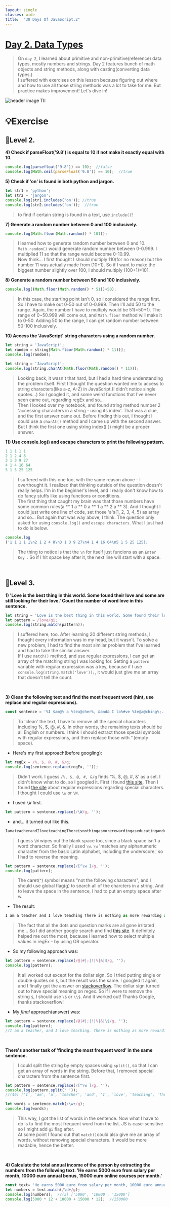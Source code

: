 ```yaml
---
layout: single
classes: wide
title:  "30 Days Of JavaScript.2"
---
```


# [Day 2. Data Types][5]

> On `day 2`, I learned about primitive and non-primitive(reference) data types, mostly numbers and strings. Day 2 features bunch of math objects and string methods, along with casting(converting data types.)<br>
I suffered with exercises on this lesson because figuring out where and how to use all those string methods was a lot to take for me. But practice makes improvement! Let's dive in!

![header image TIl](../assets/images/til.jpg)


# 💡Exercise
## 👟Level 2.
**4) Check if parseFloat('9.8') is equal to 10 if not make it exactly equal with 10.**
```js
console.log(parsefloat('9.8')) == 10);  //false
console.log(Math.ceil(parseFloat('9.8')) == 10);  //true
```

**5) Check if 'on' is found in both python and jargon.**
```js
let str1 = 'python';
let str2 = 'jargon';
console.log(str1.includes('on')); //true
console.log(str2.includes('on'));  //true
```
> to find if certain string is found in a text, use `include()`!

**7) Generate a random number between 0 and 100 inclusively.**
```js
console.log(Math.floor(Math.random() * 101));
```
> I learned how to generate random number between 0 and 10. `Math.random()` would generate random number between 0-0.999. I multiplied 11 so that the range would become 0-10.99.<br>
Now think... I first thought I should multiply 110(for no reason) but the number 11 was actually made from (10+1). So if I want to make the biggest number slightly over 100, I should multiply (100+1)=101. 

**8) Generate a random number between 50 and 100 inclusively.**
```js
console.log((Math.floor(Math.random() * 51))+50);
```

> In this case, the starting point isn't 0, so I considered the range first. So I have to make out 0-50 out of 0-0.999. Then I'll add 50 to the range. Again, the number I have to multiply would be 51(=50+1). The range of 0~50.999 will come out, and `Math.floor` method will make it to 0-50. Adding 50 to the range, I can get random number between 50-100 inclusively.

**10) Access the 'JavaScript' string characters using a random number.**
```js
let string = 'JavaScript';
let random = string[Math.floor(Math.random() * 11))];
console.log(random);

let string = 'JavaScript';
console.log(string.charAt(Math.floor(Math.random() * 11)));
```

> Looking back, it wasn't that hard, but I had a hard time understanding the problem itself. First I thought the question wanted me to access to string characters(like a-z, A-Z) in JavaScript.(I didn't notice single quotes...) So I googled it, and some weird functions that I've never seen came out, regarding regEx and so...<br>
Then I looked over my notebook, and found string method number 2 'accessing characters in a string - using its index'. That was a clue, and the first answer came out. Before finding this out, I thought I could use a `charAt()` method and I came up with the second answer. But I think the first one using string index([ ]) might be a proper answer.

**11) Use console.log() and escape characters to print the following pattern.**
```js
1 1 1 1 1
2 1 2 4 8
3 1 3 9 27
4 1 4 16 64
5 1 5 25 125
```
> I suffered with this one too, with the same reason above - I overthought it. I realized that thinking outside of the question doesn't really helps. I'm in the beginner's level, and I really don't know how to do fancy stuffs like using functions or conditions. <br>
The first thing that caught my brain was that those numbers have some common rules(a ** 1 a ** 0 a ** 1 a ** 2 a ** 3). And I thought I could just write one line of code, set those 'a's(1, 2, 3, 4, 5) as array and so... But again that was way above, I think. The question only asked for using `console.log()` and `escape characters`. What I just had to do is below.

```js
console.log
('1 1 1 1 1\n2 1 2 4 8\n3 1 3 9 27\n4 1 4 16 64\n5 1 5 25 125);
```

> The thing to notice is that the `\n` for itself just funcions as an `Enter Key `. So if I hit space key after it, the next line will start with a space.

<br>

## 👟Level 3.
**1) 'Love is the best thing in this world. Some found their love and some are still looking for their love.' Count the number of word love in this sentence.**
```js
let string = 'Love is the best thing in this world. Some found their love and some are still looking for their love.';
let pattern = /love/gi;
console.log(string.match(pattern));
```

> I suffered here, too. After learning 20 different string methods, I thought every information was in my head, but it wasn't. To solve a new problem, I had to find the most similar problem that I've learned and had to take the similar answer. <br>
If I use `match()` method, and use regular expressions, I can get an array of the matching string I was looking for. Setting a `pattern` variable with regular expression was a key, because if I use `console.log(string.match('love'));`, it would just give me an array that doesn't tell the count.

<br>

**3) Clean the following text and find the most frequent word (hint, use replace and regular expressions).**
```js
const sentence = '%I $am@% a %tea@cher%, &and& I lo%#ve %te@a@ching%;. The@re $is no@th@ing; &as& mo@re rewarding as educa@ting &and& @emp%o@weri@ng peo@ple. ;I found tea@ching m%o@re interesting tha@n any ot#her %jo@bs. %Do@es thi%s mo@tiv#ate yo@u to be a tea@cher!? %Th#is 30#Days&OfJavaScript &is al@so $the $resu@lt of &love& of tea&ching'
```

>To 'clean' the text, I have to remove all the special characters including %, $, @, #, &. In other words, the remaining texts should be all English or numbers. I think I should extract those special symbols with regular expressions, and then replace those with ''(empty space).


+ Here's my first approach(before googling):
```js
let regEx = /%, $, @, #, &/g;
console.log(sentence.replace(regEx, ''));
```
> Didn't work. I guess `/%, $, @, #, &/g` finds '%, $, @, #, &' as a set. I didn't know what to do, so I googled it. First I found [this site][1]. Then I found [the site][2] about regular expressions regarding special characters. I thought I could use `\w` or `\W`.

+ I used `\W` first.
```js
let pattern = sentence.replace(/\W/g, '');
```
+ and... it turned out like this.
```js
IamateacherandIloveteachingThereisnothingasmorerewardingaseducatingandempoweringpeopleIfoundteachingmoreinterestingthananyotherjobsDoesthismotivateyoutobeateacherThis30DaysOfJavaScriptisalsotheresultofloveofteaching
```
> I guess `\W` wipes out the blank space too, since a black space isn't a word character. So finally I used `\w`. `\w` 'matches any alphanumeric character from the basic Latin alphabet, including the underscore,' so I had to reverse the meaning.

  ```js
  let pattern = sentence.replace(/[^\w ]/g, '');
  console.log(pattern);
  ```
> The caret(^) symbol means "not the following characters", and I should use global flag(g) to search all of the charcters in a string. And to leave the space in the sentence, I had to put an empty space after w.

+ The result:
```js
I am a teacher and I love teaching There is nothing as more rewarding as educating and empowering people I found teaching more interesting than any other jobs Does this motivate you to be a teacher This 30DaysOfJavaScript is also the result of love of teaching
```
> The fact that all the dots and question marks are all gone irritated me... So I did another google search and find [this site][3]. It definitely helped me out the most, because I learned how to select multiple values in regEx - by using OR operator.

+ So my following approach was:
```js
let pattern = sentence.replace(/@|#|;|!|%|&|$/g, '');
console.log(pattern);
```
> It all worked out except for the dollar sign. So I tried putting single or double quotes on `$`, but the result was the same. I googled it again, and I finally got the answer on [stackoverflow][4]. The dollar sign turned out to have special meaning on regex. So if I were to remove the string `$`, I should use `\$` or `\\$`. And it worked out! Thanks Google, thanks stackoverflow!

+ My *final* approach(answer) was:
```js
let pattern = sentence.replace(/@|#|;|!|%|&|\$/g, '');
console.log(pattern);
//I am a teacher, and I love teaching. There is nothing as more rewarding as educating and empowering people. I found teaching more interesting than any other jobs. Does this motivate you to be a teacher? This 30DaysOfJavaScript is also the result of love of teaching
```
<br>

**There's another task of 'finding the most frequent word' in the same sentence.**

>I could split the string by empty spaces using `split()`, so that I can get an array of words in the string. Before that, I removed special characters from the sentence first. 

```js
let pattern = sentence.replace(/[^\w ]/g, '');
console.log(pattern.split(' '));
//(46) ['I', 'am', 'a', 'teacher', 'and', 'I', 'love', 'teaching', 'There', 'is', 'nothing', 'as', 'more', 'rewarding', 'as', 'educating', 'and', 'empowering', 'people', 'I', 'found', 'teaching', 'more', 'interesting', 'than', 'any', 'other', 'jobs', 'Does', 'this', 'motivate', 'you', 'to', 'be', 'a', 'teacher', 'This', '30DaysOfJavaScript', 'is', 'also', 'the', 'result', 'of', 'love', 'of', 'teaching']

let words = sentence.match(/\w+/g);
console.log(words);
```
> This way, I got the list of words in the sentence. Now what I have to do is to find the most frequent word from the list. JS is case-sensitive so I might add `gi` flag after. <br>
At some point I found out that `match()`could also give me an array of words, without removing special characters. It would be more readable, hence the better.

<br>

**4) Calculate the total annual income of the person by extracting the numbers from the following text. 'He earns 5000 euro from salary per month, 10000 euro annual bonus, 15000 euro online courses per month.'**
```js
const text= 'He earns 5000 euro from salary per month, 10000 euro annual bonus, 15000 euro online courses per month.';
let numbers = text.match(/\d+/g);
console.log(numbers);  //(3) ['5000', '10000', '15000']
console.log(5000 * 12 + 10000 + 15000 * 12);  //250000
```











[1]: https://bobbyhadz.com/blog/javascript-remove-special-characters-from-string "How to remove special characters from string"
[2]: https://developer.mozilla.org/en-US/docs/Web/JavaScript/Guide/Regular_Expressions/Cheatsheet "Regular expression syntax cheatsheet"
[3]: https://www3.ntu.edu.sg/home/ehchua/programming/howto/Regexe.html "Regular Expressions (Regex)"
[4]: https://stackoverflow.com/questions/10802836/regex-removing-dollar-sign-from-text-input "Regex - Removing Dollar Sign From Text Input"
[5]: https://github.com/Asabeneh/30-Days-Of-JavaScript/blob/master/02_Day_Data_types/02_day_data_types.md